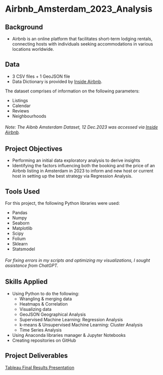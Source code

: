 # Airbnb_Amsterdam_2023_Analysis

## Background
- Airbnb is an online platform that facilitates short-term lodging rentals, connecting hosts with individuals seeking accommodations in various locations worldwide.

## Data
- 3 CSV files + 1 GeoJSON file
- Data Dictionary is provided by [Inside Airbnb](https://docs.google.com/spreadsheets/d/1iWCNJcSutYqpULSQHlNyGInUvHg2BoUGoNRIGa6Szc4/edit#gid=1322284596).

The dataset comprises of information on the following parameters:
* Listings
* Calendar
* Reviews
* Neighbourhoods
  
###### Note: The Aibnb Amsterdam Dataset, 12 Dec.2023 was accessed via [Inside Airbnb](http://insideairbnb.com/get-the-data).  

## Project Objectives
- Performing an initial data exploratory analysis to derive insights
- Identifying the factors influencing both the booking and the price of an Airbnb listing in Amsterdam in 2023 to inform and new host or current host in setting up the best strategy via Regression Analysis.  
  
## Tools Used
For this project, the following Python libraries were used:
* Pandas
* Numpy
* Seaborn
* Matplotlib
* Scipy
* Folium
* Sklearn
* Statsmodel
###### For fixing errors in my scripts and optimizing my visualizations, I sought assistance from ChatGPT. 

## Skills Applied
- Using Python to do the following:
  - Wrangling & merging data
  - Heatmaps & Correlation
  - Visualizing data
  - GeoJSON Geographical Analysis
  - Supervised Machine Learning: Regression Analysis
  - k-means & Unsupervised Machine Learning: Cluster Analysis
  - Time Series Analysis
- Using Anaconda libraries manager & Jupyter Notebooks
- Creating repositories on GitHub

 ## Project Deliverables
[Tableau Final Results Presentation](https://public.tableau.com/shared/8S4KNZQC7?:display_count=n&:origin=viz_share_link) 

